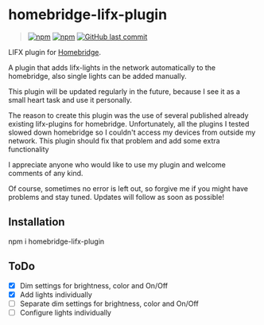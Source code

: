 # homebridge-lifx-plugin

> [![npm](https://img.shields.io/npm/dw/homebridge-lifx-plugin?logo=npm&style=flat-square)](https://www.npmjs.com/package/homebridge-lifx-plugin)
[![npm](https://img.shields.io/npm/v/homebridge-lifx-plugin?color=brightgreen&label=version&logo=npm&style=flat-square)](https://www.npmjs.com/package/homebridge-lifx-plugin)
[![GitHub last commit](https://img.shields.io/github/last-commit/calvarium/homebridge-lifx-plugin?logo=github&style=flat-square)](https://github.com/calvarium/homebridge-lifx-plugin)

LIFX plugin for [Homebridge](https://github.com/homebridge/homebridge).

A plugin that adds lifx-lights in the network automatically to the homebridge, also single lights can be added manually. 

This plugin will be updated regularly in the future, because I see it as a small heart task and use it personally. 

The reason to create this plugin was the use of several published already existing lifx-plugins for homebridge. Unfortunately, all the plugins I tested slowed down homebridge so I couldn't access my devices from outside my network.
This plugin should fix that problem and add some extra functionality

I appreciate anyone who would like to use my plugin and welcome comments of any kind.

Of course, sometimes no error is left out, so forgive me if you might have problems and stay tuned. Updates will follow as soon as possible!


## Installation

npm i homebridge-lifx-plugin

## ToDo

- [x] Dim settings for brightness, color and On/Off
- [x] Add lights individually
- [ ] Separate dim settings for brightness, color and On/Off
- [ ] Configure lights individually